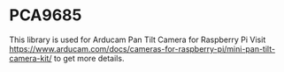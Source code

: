 # PCA9685
This library is used for Arducam Pan Tilt Camera for Raspberry Pi
Visit https://www.arducam.com/docs/cameras-for-raspberry-pi/mini-pan-tilt-camera-kit/
to get more details.
